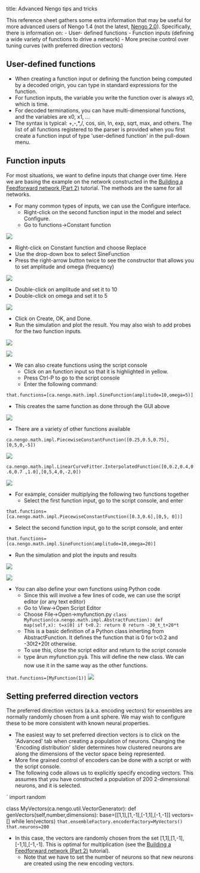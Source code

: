title: Advanced Nengo tips and tricks

This reference sheet gathers some extra information that may be useful for
more advanced users of Nengo 1.4 (not the latest, [Nengo 2.0](http://nengo.ai/)). Specifically, there is information on: - User-
defined functions - Function inputs (defining a wide variety of functions to
drive a network) - More precise control over tuning curves (with preferred
direction vectors)

## User-defined functions

  * When creating a function input or defining the function being computed by a decoded origin, you can type in standard expressions for the function.
  * For function inputs, the variable you write the function over is always x0, which is time.
  * For decoded terminations, you can have multi-dimensional functions, and the variables are x0, x1, ...
  * The syntax is typical: +,-,*,/, cos, sin, ln, exp, sqrt, max, and others. The list of all functions registered to the parser is provided when you first create a function input of type 'user-defined function' in the pull-down menu.

## Function inputs

For most situations, we want to define inputs that change over time. Here we
are basing the example on the network constructed in the [Building a
Feedforward network (Part 2)](?q=node/592) tutorial. The methods are the same
for all networks.

  * For many common types of inputs, we can use the Configure interface. 
    * Right-click on the second function input in the model and select Configure.
    * Go to functions->Constant function

![](/files/p3-10.png)

  * Right-click on Constant function and choose Replace
  * Use the drop-down box to select SineFunction
  * Press the right-arrow button twice to see the constructor that allows you to set amplitude and omega (frequency)

![](/files/p3-11.png)

  * Double-click on amplitude and set it to 10
  * Double-click on omega and set it to 5

![](/files/p3-12.png)

  * Click on Create, OK, and Done.
  * Run the simulation and plot the result. You may also wish to add probes for the two function inputs.

![](/files/p3-14.png)

![](/files/p3-13.png)

  * We can also create functions using the script console 
    * Click on an function input so that it is highlighted in yellow.
    * Press Ctrl-P to go to the script console
    * Enter the following command:

` that.functions=[ca.nengo.math.impl.SineFunction(amplitude=10,omega=5)] `

  * This creates the same function as done through the GUI above

![](/files/p3-15.png)

  * There are a variety of other functions available

` ca.nengo.math.impl.PiecewiseConstantFunction([0.25,0.5,0.75],[0,5,0,-5]) `

![](/files/p3-16.png)

` ca.nengo.math.impl.LinearCurveFitter.InterpolatedFunction([0,0.2,0.4,0.6,0.7
,1.0],[0,5,4,0,-2,0]) `

![](/files/p3-17.png)

  * For example, consider multiplying the following two functions together 
    * Select the first function input, go to the script console, and enter

` that.functions=[ca.nengo.math.impl.PiecewiseConstantFunction([0.3,0.6],[0,5,
0])] `

  * Select the second function input, go to the script console, and enter

` that.functions=[ca.nengo.math.impl.SineFunction(amplitude=10,omega=20)] `

  * Run the simulation and plot the inputs and results

![](/files/p3-18.png)

![](/files/p3-19.png)

  * You can also define your own functions using Python code 
    * Since this will involve a few lines of code, we can use the script editor (or any text editor)
    * Go to View->Open Script Editor
    * Choose File->Open->myfunction.py ` class MyFunction(ca.nengo.math.impl.AbstractFunction): def map(self,x): t=x[0] if t<0.2: return 0 return -30_t_t+20*t `
    * This is a basic definition of a Python class inherting from AbstractFunction. It defines the function that is 0 for t<0.2 and -30t2+20t otherwise.
    * To use this, close the script editor and return to the script console
    * type ârun myfunction.pyâ. This will define the new class. We can now use it in the same way as the other functions.

` that.functions=[MyFunction(1)] ` ![](/files/p3-20.png)

## Setting preferred direction vectors

The preferred direction vectors (a.k.a. encoding vectors) for ensembles are
normally randomly chosen from a unit sphere. We may wish to configure these to
be more consistent with known neural properties.

  * The easiest way to set preferred direction vectors is to click on the 'Advanced' tab when creating a population of neurons. Changing the 'Encoding distribution' slider determines how clustered neurons are along the dimensions of the vector space being represented.
  * More fine grained control of encoders can be done with a script or with the script console.
  * The following code allows us to explicitly specify encoding vectors. This assumes that you have constructed a population of 200 2-dimensional neurons, and it is selected.

` import random

class MyVectors(ca.nengo.util.VectorGenerator): def
genVectors(self,number,dimensions): base=[[1,1],[1,-1],[-1,1],[-1,-1]]
vectors=[] while len(vectors) `
that.ensembleFactory.encoderFactory=MyVectors() that.neurons=200 `

  * In this case, the vectors are randomly chosen from the set [1,1],[1,-1],[-1,1],[-1,-1]. This is optimal for multiplication (see the [Building a Feedforward network (Part 2)](?q=node/592) tutorial). 
    * Note that we have to set the number of neurons so that new neurons are created using the new encoding vectors.



